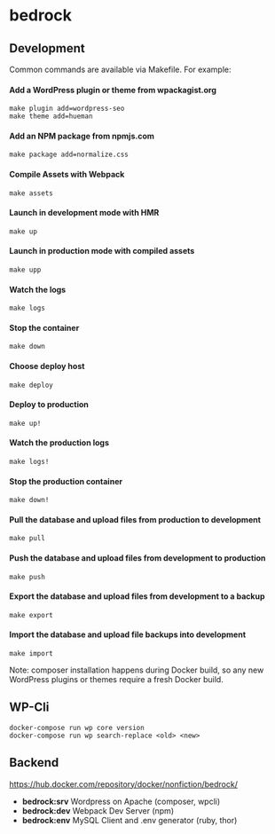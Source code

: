 # bedrock

## Development

Common commands are available via Makefile. For example:

#### Add a WordPress plugin or theme from wpackagist.org

```
make plugin add=wordpress-seo
make theme add=hueman
```

#### Add an NPM package from npmjs.com

```
make package add=normalize.css
```

#### Compile Assets with Webpack

```
make assets
```

#### Launch in development mode with HMR

```
make up
```

#### Launch in production mode with compiled assets

```
make upp
```

#### Watch the logs

```
make logs
```

#### Stop the container

```
make down
```

#### Choose deploy host

```
make deploy
```

#### Deploy to production

```
make up!
```

#### Watch the production logs

```
make logs!
```

#### Stop the production container

```
make down!
```

#### Pull the database and upload files from production to development

```
make pull
```

#### Push the database and upload files from development to production

```
make push
```

#### Export the database and upload files from development to a backup

```
make export
```

#### Import the database and upload file backups into development

```
make import
```

Note: composer installation happens during Docker build, so any
new WordPress plugins or themes require a fresh Docker build.

## WP-Cli

```
docker-compose run wp core version
docker-compose run wp search-replace <old> <new>
```

## Backend

<https://hub.docker.com/repository/docker/nonfiction/bedrock/>

- **bedrock:srv** Wordpress on Apache (composer, wpcli)
- **bedrock:dev** Webpack Dev Server (npm)
- **bedrock:env** MySQL Client and .env generator (ruby, thor)
